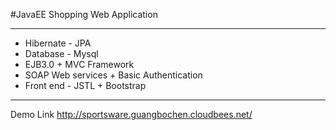 #JavaEE Shopping Web Application

---

* Hibernate - JPA 
* Database - Mysql
* EJB3.0 + MVC Framework
* SOAP Web services + Basic Authentication
* Front end - JSTL + Bootstrap

---
Demo Link
http://sportsware.guangbochen.cloudbees.net/
